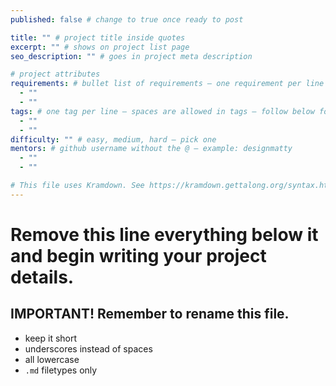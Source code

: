 ```yaml
---
published: false # change to true once ready to post

title: "" # project title inside quotes
excerpt: "" # shows on project list page
seo_description: "" # goes in project meta description

# project attributes
requirements: # bullet list of requirements – one requirement per line – follow below format
  - ""
  - ""
tags: # one tag per line – spaces are allowed in tags – follow below format
  - ""
  - ""
difficulty: "" # easy, medium, hard – pick one
mentors: # github username without the @ – example: designmatty
  - ""
  - ""

# This file uses Kramdown. See https://kramdown.gettalong.org/syntax.html for syntax
---
```


# Remove this line everything below it and begin writing your project details.

## IMPORTANT! Remember to rename this file.
- keep it short
- underscores instead of spaces
- all lowercase
- `.md` filetypes only
